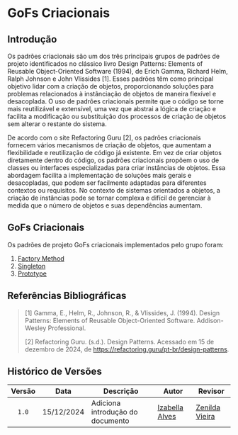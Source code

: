 # GoFs Criacionais

## Introdução

Os padrões criacionais são um dos três principais grupos de padrões de projeto identificados no clássico livro Design Patterns: Elements of Reusable Object-Oriented Software (1994), de Erich Gamma, Richard Helm, Ralph Johnson e John Vlissides [1]. Esses padrões têm como principal objetivo lidar com a criação de objetos, proporcionando soluções para problemas relacionados à instânciação de objetos de maneira flexível e desacoplada. O uso de padrões criacionais permite que o código se torne mais reutilizável e extensível, uma vez que abstrai a lógica de criação e facilita a modificação ou substituição dos processos de criação de objetos sem alterar o restante do sistema.

De acordo com o site Refactoring Guru [2], os padrões criacionais fornecem vários mecanismos de criação de objetos, que aumentam a flexibilidade e reutilização de código já existente. Em vez de criar objetos diretamente dentro do código, os padrões criacionais propõem o uso de classes ou interfaces especializadas para criar instâncias de objetos. Essa abordagem facilita a implementação de soluções mais gerais e desacopladas, que podem ser facilmente adaptadas para diferentes contextos ou requisitos. No contexto de sistemas orientados a objetos, a criação de instâncias pode se tornar complexa e difícil de gerenciar à medida que o número de objetos e suas dependências aumentam.

## GoFs Criacionais 

Os padrões de projeto GoFs criacionais implementados pelo grupo foram:

1. [Factory Method](https://unbarqdsw2024-2.github.io/2024.2_G10_Recomendacao_Entrega_03/#/gofs-criacionais/factory-method)
2. [Singleton](https://unbarqdsw2024-2.github.io/2024.2_G10_Recomendacao_Entrega_03/#/gofs-criacionais/singleton)
3. [Prototype](https://unbarqdsw2024-2.github.io/2024.2_G10_Recomendacao_Entrega_03/#/gofs-criacionais/prototype)


## Referências Bibliográficas

> [1] Gamma, E., Helm, R., Johnson, R., & Vlissides, J. (1994). Design Patterns: Elements of Reusable Object-Oriented Software. Addison-Wesley Professional.
> 
> [2] Refactoring Guru. (s.d.). Design Patterns. Acessado em 15 de dezembro de 2024, de <https://refactoring.guru/pt-br/design-patterns>.

## Histórico de Versões

| Versão | Data | Descrição | Autor | Revisor |
| :----: | ---- | --------- | ----- | ------- |
| `1.0`  |15/12/2024| Adiciona introdução do documento |[Izabella Alves](https://github.com/izabellaalves)|[Zenilda Vieira](https://github.com/ZenildaVieira)|